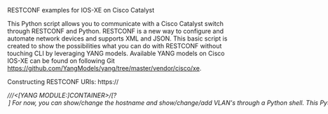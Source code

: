 RESTCONF examples for IOS-XE on Cisco Catalyst

This Python script allows you to communicate with a Cisco Catalyst switch through RESTCONF and Python.
RESTCONF is a new way to configure and automate network devices and supports XML and JSON.
This basic script is created to show the possibilities what you can do with RESTCONF without touching CLI by leveraging YANG models.
Available YANG models on Cisco IOS-XE can be found on following Git https://github.com/YangModels/yang/tree/master/vendor/cisco/xe.

Constructing RESTCONF URIs:
   https://<ADDRESS>/<ROOT>/<DATA STORE>/<[YANG MODULE:]CONTAINER>/<LEAF>[?<OPTION>]
 For now, you can show/change the hostname and show/change/add VLAN's through a Python shell.


    This Python script leverages RESTCONF to:
        - Display the hostname of the network device
        - Update the hostname of a network device
        - Retrieve a list of interfaces configured with an IP address on a device
        - Updates the IP address on an interface
        - Retrieve a list of configured VLANs
        - Configure a new VLAN

    This script has been tested with Python 3.5, however may work with other versions.
    This script targets the RESTCONF that leverages a Catalyst 9300 as
    a target.

    Requirements:
        Python
            - requests
        IOS-XE
            - enable RESTCONF
            - enable HTTPS
